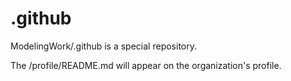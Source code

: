 # .github

ModelingWork/.github is a special repository.

The /profile/README.md will appear on the organization's profile.
